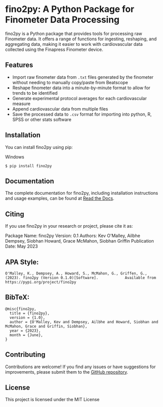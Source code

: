 fino2py: A Python Package for Finometer Data Processing
================================================

fino2py is a Python package that provides tools for processing raw Finometer data. It offers a range of functions for ingesting, reshaping, and aggregating data, making it easier to work with cardiovascular data collected using the Finapress Finometer device.

Features
--------
- Import raw finometer data from `.txt` files generated by the finometer without needing to manually copy/paste from Beatscope
- Reshape finometer data into a minute-by-minute format to allow for trends to be identified
- Generate experimental protocol averages for each cardiovascular measure
- Append cardiovascular data from multiple files
- Save the processed data to `.csv` format for importing into python, R, SPSS or other stats software

Installation
------------
You can install fino2py using pip:

Windows

```
$ pip install fino2py
```


Documentation
-------------
The complete documentation for fino2py, including installation instructions and usage examples, can be found at [Read the Docs](https://fino2py.readthedocs.io/en/latest/).

Citing
------
If you use fino2py in your research or project, please cite it as:

Package Name: fino2py
Version: 0.1
Authors: Kev O'Malley, Ailbhe Dempsey, Siobhan Howard, Grace McMahon, Siobhan Griffin
Publication Date: May 2023

APA Style:
------------
```
O'Malley, K., Dempsey, A., Howard, S., McMahon, G., Griffen, G., (2023). fino2py (Version 0.1.0)[Software].            Available from https://pypi.org/project/fino2py
```

BibTeX:
------------
```
@misc{fino2py,
  title = {fino2py},
  version = {1.0},
  author = {O'Malley, Kev and Dempsey, Ailbhe and Howard, Siobhan and McMahon, Grace and Griffin, Siobhan},
  year = {2023},
  month = {June},
}
```

Contributing
------------
Contributions are welcome! If you find any issues or have suggestions for improvements, please submit them to the [GitHub repository](https://github.com/spider-z3r0/fino2py).


License
-------
This project is licensed under the MIT License


